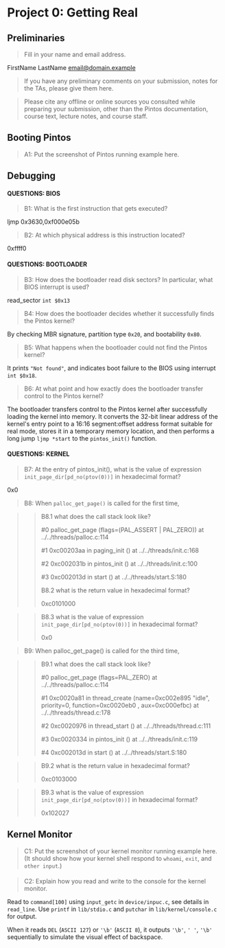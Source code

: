 # Project 0: Getting Real

## Preliminaries

>Fill in your name and email address.

FirstName LastName <email@domain.example>

>If you have any preliminary comments on your submission, notes for the TAs, please give them here.



>Please cite any offline or online sources you consulted while preparing your submission, other than the Pintos documentation, course text, lecture notes, and course staff.



## Booting Pintos

>A1: Put the screenshot of Pintos running example here.



## Debugging

#### QUESTIONS: BIOS 

>B1: What is the first instruction that gets executed?

ljmp   $0x3630,$0xf000e05b

>B2: At which physical address is this instruction located?

0xffff0



#### QUESTIONS: BOOTLOADER

>B3: How does the bootloader read disk sectors? In particular, what BIOS interrupt is used?

read_sector `int $0x13`

>B4: How does the bootloader decides whether it successfully finds the Pintos kernel?

By checking MBR signature, partition type `0x20`, and bootability `0x80`.

>B5: What happens when the bootloader could not find the Pintos kernel?

It prints `"Not found"`, and indicates boot failure to the BIOS using interrupt `int $0x18`.

>B6: At what point and how exactly does the bootloader transfer control to the Pintos kernel?

The bootloader transfers control to the Pintos kernel after successfully loading the kernel into memory. It converts the 32-bit linear address of the kernel's entry point to a 16:16 segment:offset address format suitable for real mode, stores it in a temporary memory location, and then performs a long jump `ljmp *start` to the `pintos_init()` function.

#### QUESTIONS: KERNEL

>B7: At the entry of pintos_init(), what is the value of expression `init_page_dir[pd_no(ptov(0))]` in hexadecimal format?

0x0

>B8: When `palloc_get_page()` is called for the first time,

>> B8.1 what does the call stack look like?
>>
>> #0  palloc_get_page (flags=(PAL_ASSERT | PAL_ZERO)) at ../../threads/palloc.c:114
>>
>> #1  0xc00203aa in paging_init () at ../../threads/init.c:168
>>
>> #2  0xc002031b in pintos_init () at ../../threads/init.c:100
>>
>> #3  0xc002013d in start () at ../../threads/start.S:180
>>
>> B8.2 what is the return value in hexadecimal format?
>>
>> 0xc0101000

>> B8.3 what is the value of expression `init_page_dir[pd_no(ptov(0))]` in hexadecimal format?
>>
>> 0x0



>B9: When palloc_get_page() is called for the third time,

>> B9.1 what does the call stack look like?
>>
>> #0  palloc_get_page (flags=PAL_ZERO) at ../../threads/palloc.c:114
>>
>> #1  0xc0020a81 in thread_create (name=0xc002e895 "idle", priority=0, function=0xc0020eb0 <idle>, aux=0xc000efbc) at ../../threads/thread.c:178
>>
>> #2  0xc0020976 in thread_start () at ../../threads/thread.c:111
>>
>> #3  0xc0020334 in pintos_init () at ../../threads/init.c:119
>>
>> #4  0xc002013d in start () at ../../threads/start.S:180

>> B9.2 what is the return value in hexadecimal format?
>>
>> 0xc0103000

>> B9.3 what is the value of expression `init_page_dir[pd_no(ptov(0))]` in hexadecimal format?
>>
>> 0x102027



## Kernel Monitor

>C1: Put the screenshot of your kernel monitor running example here. (It should show how your kernel shell respond to `whoami`, `exit`, and `other input`.)

#### 

>C2: Explain how you read and write to the console for the kernel monitor.

Read to `command[100]` using `input_getc` in `device/inpuc.c`, see details in `read_line`. Use `printf` in `lib/stdio.c` and `putchar` in `lib/kernel/console.c` for output.

When it reads `DEL` (`ASCII 127`) or `'\b'` (`ASCII 8`), it outputs `'\b'`, `' '`, `'\b'` sequentially to simulate the visual effect of backspace.